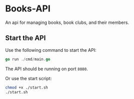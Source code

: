 # Books-API

An api for managing books, book clubs, and their members.

## Start the API

Use the following command to start the API:

```go
go run ./cmd/main.go
```

The API should be running on port `8080`.

Or use the start script:

```bash
chmod +x ./start.sh
./start.sh
```
